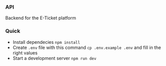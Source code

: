 ### API

Backend for the E-Ticket platform

### Quick

- Install dependecies `npm install`
- Create `.env` file with this command `cp .env.example .env` and fill in the right values
- Start a development server `npm run dev`
